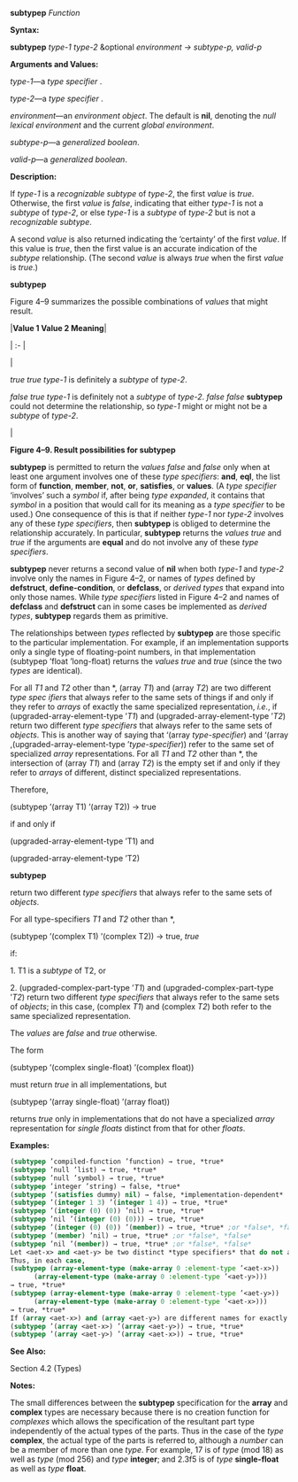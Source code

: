 **subtypep** *Function* 



**Syntax:** 



**subtypep** *type-1 type-2* &amp;optional *environment → subtype-p, valid-p* 



**Arguments and Values:** 



*type-1*—a *type specifier* . 



*type-2*—a *type specifier* . 



*environment*—an *environment object*. The default is **nil**, denoting the *null lexical environment* and the current *global environment*. 



*subtype-p*—a *generalized boolean*. 



*valid-p*—a *generalized boolean*. 



**Description:** 



If *type-1* is a *recognizable subtype* of *type-2*, the first *value* is *true*. Otherwise, the first *value* is *false*, indicating that either *type-1* is not a *subtype* of *type-2*, or else *type-1* is a *subtype* of *type-2* but is not a *recognizable subtype*. 



A second *value* is also returned indicating the ‘certainty’ of the first *value*. If this value is *true*, then the first value is an accurate indication of the *subtype* relationship. (The second *value* is always *true* when the first *value* is *true*.)  







**subtypep** 



Figure 4–9 summarizes the possible combinations of *values* that might result. 



|**Value 1 Value 2 Meaning**|

| :- |

|<p>*true true type-1* is definitely a *subtype* of *type-2*. </p><p>*false true type-1* is definitely not a *subtype* of *type-2*. *false false* **subtypep** could not determine the relationship, so *type-1* might or might not be a *subtype* of *type-2*.</p>|





**Figure 4–9. Result possibilities for subtypep** 



**subtypep** is permitted to return the *values false* and *false* only when at least one argument involves one of these *type specifiers*: **and**, **eql**, the list form of **function**, **member**, **not**, **or**, **satisfies**, or **values**. (A *type specifier* ‘involves’ such a *symbol* if, after being *type expanded*, it contains that *symbol* in a position that would call for its meaning as a *type specifier* to be used.) One consequence of this is that if neither *type-1* nor *type-2* involves any of these *type specifiers*, then **subtypep** is obliged to determine the relationship accurately. In particular, **subtypep** returns the *values true* and *true* if the arguments are **equal** and do not involve any of these *type specifiers*. 



**subtypep** never returns a second value of **nil** when both *type-1* and *type-2* involve only the names in Figure 4–2, or names of *types* defined by **defstruct**, **define-condition**, or **defclass**, or *derived types* that expand into only those names. While *type specifiers* listed in Figure 4–2 and names of **defclass** and **defstruct** can in some cases be implemented as *derived types*, **subtypep** regards them as primitive. 



The relationships between *types* reflected by **subtypep** are those specific to the particular implementation. For example, if an implementation supports only a single type of floating-point numbers, in that implementation (subtypep ’float ’long-float) returns the *values true* and *true* (since the two *types* are identical). 



For all *T1* and *T2* other than \*, (array *T1*) and (array *T2*) are two different *type spec ifiers* that always refer to the same sets of things if and only if they refer to *arrays* of exactly the same specialized representation, *i.e.*, if (upgraded-array-element-type ’*T1*) and (upgraded-array-element-type ’*T2*) return two different *type specifiers* that always refer to the same sets of *objects*. This is another way of saying that ‘(array *type-specifier*) and ‘(array ,(upgraded-array-element-type ’*type-specifier*)) refer to the same set of specialized *array* representations. For all *T1* and *T2* other than \*, the intersection of (array *T1*) and (array *T2*) is the empty set if and only if they refer to *arrays* of different, distinct specialized representations. 



Therefore, 



(subtypep ’(array T1) ’(array T2)) → true 



if and only if 



(upgraded-array-element-type ’T1) and 



(upgraded-array-element-type ’T2)  







**subtypep** 



return two different *type specifiers* that always refer to the same sets of *objects*. 



For all type-specifiers *T1* and *T2* other than \*, 



(subtypep ’(complex T1) ’(complex T2)) → true, *true* 



if: 



1\. T1 is a *subtype* of T2, or 



2\. (upgraded-complex-part-type ’*T1*) and (upgraded-complex-part-type ’*T2*) return two different *type specifiers* that always refer to the same sets of *objects*; in this case, (complex *T1*) and (complex *T2*) both refer to the same specialized representation. 



The *values* are *false* and *true* otherwise. 



The form 



(subtypep ’(complex single-float) ’(complex float)) 



must return *true* in all implementations, but 



(subtypep ’(array single-float) ’(array float)) 



returns *true* only in implementations that do not have a specialized *array* representation for *single floats* distinct from that for other *floats*. 



**Examples:**
```lisp
(subtypep ’compiled-function ’function) → true, *true* 
(subtypep ’null ’list) → true, *true* 
(subtypep ’null ’symbol) → true, *true* 
(subtypep ’integer ’string) → false, *true* 
(subtypep ’(satisfies dummy) nil) → false, *implementation-dependent* 
(subtypep ’(integer 1 3) ’(integer 1 4)) → true, *true* 
(subtypep ’(integer (0) (0)) ’nil) → true, *true* 
(subtypep ’nil ’(integer (0) (0))) → true, *true* 
(subtypep ’(integer (0) (0)) ’(member)) → true, *true* ;or *false*, *false* 
(subtypep ’(member) ’nil) → true, *true* ;or *false*, *false* 
(subtypep ’nil ’(member)) → true, *true* ;or *false*, *false* 
Let <aet-x> and <aet-y> be two distinct *type specifiers* that do not always refer to the same sets of *objects* in a given implementation, but for which **make-array**, will return an *object* of the same *array type*. 
Thus, in each case, 
(subtypep (array-element-type (make-array 0 :element-type ’<aet-x>)) 
	  (array-element-type (make-array 0 :element-type ’<aet-y>))) 
→ true, *true*  
(subtypep (array-element-type (make-array 0 :element-type ’<aet-y>)) 
	  (array-element-type (make-array 0 :element-type ’<aet-x>))) 
→ true, *true* 
If (array <aet-x>) and (array <aet-y>) are different names for exactly the same set of *objects*, these names should always refer to the same sets of *objects*. That implies that the following set of tests are also true: 
(subtypep ’(array <aet-x>) ’(array <aet-y>)) → true, *true* 
(subtypep ’(array <aet-y>) ’(array <aet-x>)) → true, *true* 
```
**See Also:** 



Section 4.2 (Types) 



**Notes:** 



The small differences between the **subtypep** specification for the **array** and **complex** types are necessary because there is no creation function for *complexes* which allows the specification of the resultant part type independently of the actual types of the parts. Thus in the case of the *type* **complex**, the actual type of the parts is referred to, although a *number* can be a member of more than one *type*. For example, 17 is of *type* (mod 18) as well as *type* (mod 256) and *type* **integer**; and 2.3f5 is of *type* **single-float** as well as *type* **float**. 



